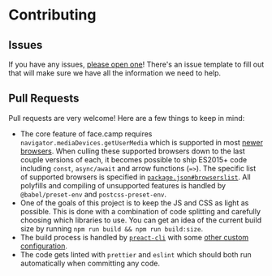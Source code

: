 # Contributing

## Issues

If you have any issues, [please open one](https://github.com/andyet/face.camp/issues/new)! There's an issue template to fill out that will make sure we have all the information we need to help.

## Pull Requests

Pull requests are very welcome! Here are a few things to keep in mind:

- The core feature of face.camp requires `navigator.mediaDevices.getUserMedia` which is supported in most [newer browsers](https://caniuse.com/#feat=stream). When culling these supported browsers down to the last couple versions of each, it becomes possible to ship ES2015+ code including `const`, `async/await` and arrow functions (`=>`). The specific list of supported browsers is specified in [`package.json#browserslist`](https://github.com/andyet/face.camp/blob/master/package.json#L5-L12). All polyfills and compiling of unsupported features is handled by `@babel/preset-env` and `postcss-preset-env`.
- One of the goals of this project is to keep the JS and CSS as light as possible. This is done with a combination of code splitting and carefully choosing which libraries to use. You can get an idea of the current build size by running `npm run build && npm run build:size`.
- The build process is handled by [`preact-cli`](https://github.com/developit/preact-cli) with some [other custom configuration](../scripts/config.js).
- The code gets linted with `prettier` and `eslint` which should both run automatically when committing any code.
